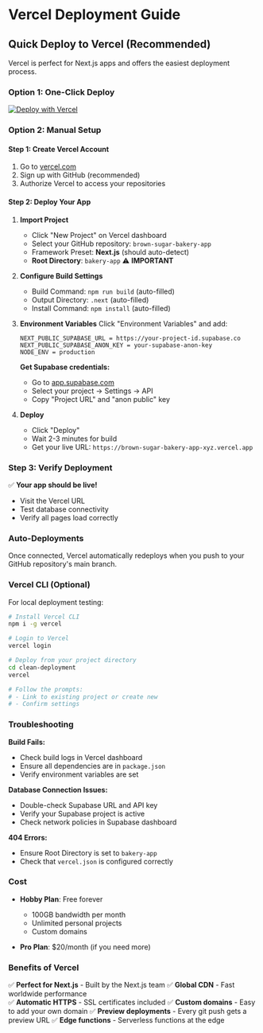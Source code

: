 # Vercel Deployment Guide

## Quick Deploy to Vercel (Recommended)

Vercel is perfect for Next.js apps and offers the easiest deployment process.

### Option 1: One-Click Deploy

[![Deploy with Vercel](https://vercel.com/button)](https://vercel.com/new/clone?repository-url=https://github.com/rdawsonsdp/brown-sugar-bakery-app&project-name=brown-sugar-bakery&repository-name=brown-sugar-bakery-app&root-directory=bakery-app)

### Option 2: Manual Setup

#### Step 1: Create Vercel Account
1. Go to [vercel.com](https://vercel.com)
2. Sign up with GitHub (recommended)
3. Authorize Vercel to access your repositories

#### Step 2: Deploy Your App
1. **Import Project**
   - Click "New Project" on Vercel dashboard
   - Select your GitHub repository: `brown-sugar-bakery-app`
   - Framework Preset: **Next.js** (should auto-detect)
   - **Root Directory**: `bakery-app` ⚠️ **IMPORTANT**

2. **Configure Build Settings**
   - Build Command: `npm run build` (auto-filled)
   - Output Directory: `.next` (auto-filled)
   - Install Command: `npm install` (auto-filled)

3. **Environment Variables**
   Click "Environment Variables" and add:
   ```
   NEXT_PUBLIC_SUPABASE_URL = https://your-project-id.supabase.co
   NEXT_PUBLIC_SUPABASE_ANON_KEY = your-supabase-anon-key
   NODE_ENV = production
   ```

   **Get Supabase credentials:**
   - Go to [app.supabase.com](https://app.supabase.com)
   - Select your project → Settings → API
   - Copy "Project URL" and "anon public" key

4. **Deploy**
   - Click "Deploy"
   - Wait 2-3 minutes for build
   - Get your live URL: `https://brown-sugar-bakery-app-xyz.vercel.app`

### Step 3: Verify Deployment

✅ **Your app should be live!**
- Visit the Vercel URL
- Test database connectivity
- Verify all pages load correctly

### Auto-Deployments

Once connected, Vercel automatically redeploys when you push to your GitHub repository's main branch.

### Vercel CLI (Optional)

For local deployment testing:

```bash
# Install Vercel CLI
npm i -g vercel

# Login to Vercel
vercel login

# Deploy from your project directory
cd clean-deployment
vercel

# Follow the prompts:
# - Link to existing project or create new
# - Confirm settings
```

### Troubleshooting

**Build Fails:**
- Check build logs in Vercel dashboard
- Ensure all dependencies are in `package.json`
- Verify environment variables are set

**Database Connection Issues:**
- Double-check Supabase URL and API key
- Verify your Supabase project is active
- Check network policies in Supabase dashboard

**404 Errors:**
- Ensure Root Directory is set to `bakery-app`
- Check that `vercel.json` is configured correctly

### Cost

- **Hobby Plan**: Free forever
  - 100GB bandwidth per month
  - Unlimited personal projects
  - Custom domains
  
- **Pro Plan**: $20/month (if you need more)

### Benefits of Vercel

✅ **Perfect for Next.js** - Built by the Next.js team
✅ **Global CDN** - Fast worldwide performance  
✅ **Automatic HTTPS** - SSL certificates included
✅ **Custom domains** - Easy to add your own domain
✅ **Preview deployments** - Every git push gets a preview URL
✅ **Edge functions** - Serverless functions at the edge